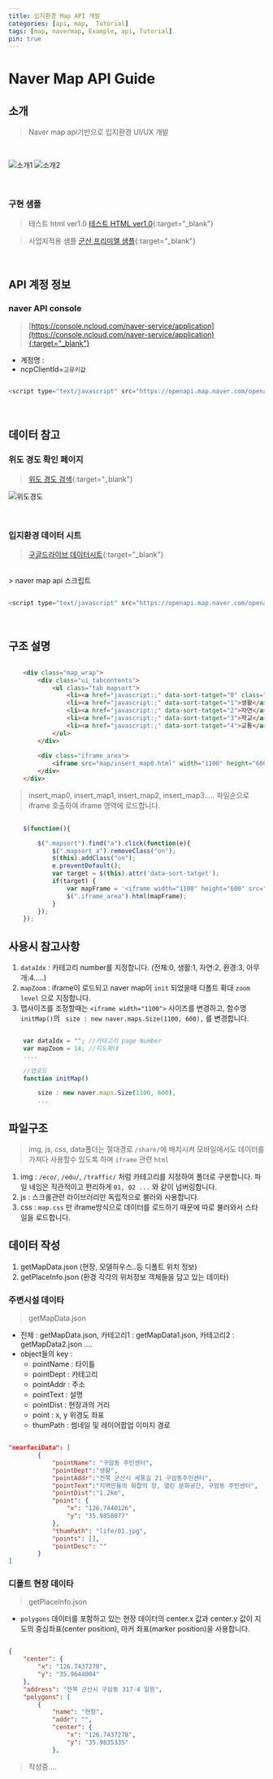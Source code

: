 ```yaml
---
title: 입지환경 Map API 개발
categories: [api, map,  Tutorial]
tags: [map, navermap, Example, api, Tutorial]
pin: true
---
```


# Naver Map API Guide

## 소개
> Naver map api기반으로 입지환경 UI/UX 개발

<br>

![소개1](/assets/img/blog/map1.PNG)
![소개2](/assets/img/blog/map2.PNG)

<br>

### 구현 샘플

> 테스트 html ver1.0
> [테스트 HTML ver1.0](http://nex-media.newapt.kr/maptest/index_iframe.html){:target="_blank"}

> 사업지적용 샘플
> [군산 프리미엘 샘플](https://thesharp-premiel.devnexmedia.com/pages/overview/environment2.php){:target="_blank"}

<br>

## API 계정 정보

### naver API console
> [https://console.ncloud.com/naver-service/application](https://console.ncloud.com/naver-service/application){:target="_blank"}
- 계정명 : 
- ncpClientId=`고유키값`

```javascript

<script type="text/javascript" src="https://openapi.map.naver.com/openapi/v3/maps.js?ncpClientId=nuofqbbztp&submodules=geocoder"></script>

```
<br>

## 데이터 참고

### 위도 경도 확인 페이지
> [위도 경도 검색](https://nex-front.github.io/geodata.html){:target="_blank"}

![위도경도](/assets/img/blog/map3.PNG)

<br>

### 입지환경 데이터 시트
> [구글드라이브 데이터시트](https://docs.google.com/spreadsheets/d/10hHqlkUr2_DVE7Qxg0uoT18hKSYmYsQXCOqkEaAPWus/edit#gid=0){:target="_blank"}

<br>
> naver map api 스크립트 

```javascript

<script type="text/javascript" src="https://openapi.map.naver.com/openapi/v3/maps.js?ncpClientId=nuofqbbztp&submodules=geocoder"></script>

```
<br>


## 구조 설명

```html

    <div class="map_wrap">
		<div class="ui_tabcontents">
			<ul class="tab mapsort">
				<li><a href="javascript:;" data-sort-tatget="0" class="on">전체</a></li>
				<li><a href="javascript:;" data-sort-tatget="1">생활</a></li>
				<li><a href="javascript:;" data-sort-tatget="2">자연</a></li>
				<li><a href="javascript:;" data-sort-tatget="3">학교</a></li>
				<li><a href="javascript:;" data-sort-tatget="4">교통</a></li>		
			</ul>
		</div>
				
		<div class="iframe_area">
			<iframe src="map/insert_map0.html" width="1100" height="600" frameborder="0"></iframe>
		</div>
	</div>	

```
> insert_map0, insert_map1, insert_map2, insert_map3..... 파일순으로 iframe 호출하여 iframe 영역에 로드합니다.

```javascript
	
	$(function(){

		$(".mapsort").find("a").click(function(e){ 
	    	$(".mapsort a").removeClass("on");
	    	$(this).addClass("on");
            e.preventDefault();
            var target = $(this).attr('data-sort-tatget');
            if(target) {
            	var mapFrame = '<iframe width="1100" height="600" src="map/insert_map'+ target +'.html" frameborder="0"></iframe>';
            	$(".iframe_area").html(mapFrame);
            } 	            
        });					
	});

```
## 사용시 참고사항

1. `dataIdx` : 카테고리 number를 지정합니다. (전체:0, 생활:1,  자연:2, 환경:3, 아무개:4.....)
2. `mapZoom` : iframe이 로드되고 naver map이 `init` 되었을때 디폴트 확대 `zoom level` 으로 지정합니다.
3. 맵사이즈를 조정할때는 `<iframe width="1100">` 사이즈를 변경하고, 함수명 `initMap()`의 ` size : new naver.maps.Size(1100, 600),` 를 변경합니다.

```javascript

	var dataIdx = ""; //카테고리 page Number
    var mapZoom = 14; //지도확대
    ....

    //맵로드
    function initMap()

        size : new naver.maps.Size(1100, 600),
        ...

```
## 파일구조

> img, js, css, data폴더는 절대경로 `/share/`에 배치시켜 모바일에서도 데이터를 가져다 사용할수 있도록 하며 `iframe` 관련 `html`
1. img : `/eco/`, `/edu/`, `/traffic/` 처럼 카테고리를 지정하여 폴더로 구분합니다. 파일 네임은 직관적이고 편리하게 `01, 02 ...` 와 같이 넘버링합니다.
2. js : 스크롤관련 라이브러리만 독립적으로 불러와 사용합니다.
3. css : `map.css` 만 iframe방식으로 데이터를 로드하기 때문에 따로 불러와서 스타일을 로드합니다.


## 데이터 작성

1. getMapData.json (현장, 모델하우스..등 디폴트 위치 정보)
2. getPlaceInfo.json (환경 각각의 위처정보 객체들을 담고 있는 데이타)

### 주변시설 데이타
 
 > getMapData.json 

 - 전체 : getMapData.json, 카테고리1 : getMapData1.json, 카테고리2 : getMapData2.json ....
 - object들의 key : 
   * pointName : 타이틀
   * pointDept : 카테고리
   * pointAddr : 주소
   * pointText : 설명
   * pointDist : 현장과의 거리
   * point : x, y 위경도 좌표
   * thumPath : 썸네일 및 레이어팝업 이미지 경로
  
```json

"nearfaciData": [
        {
            "pointName": "구암동 주민센터",
            "pointDept":"생활",
            "pointAddr":"전북 군산시 세풍길 21 구암동주민센터",
            "pointText":"지역민들의 화합의 장, 열린 문화공간, 구암동 주민센터",
            "pointDist":"1.2km",
            "point": {
                "x": "126.7440126",
                "y": "35.9858077"
            },           
            "thumPath": "life/01.jpg", 
            "points": [],            
            "pointDesc": ""
        }
]

```

### 디폴트 현장 데이타

> getPlaceInfo.json

- `polygons` 데이터를 포함하고 있는 현장 데이터의 center.x 값과 center.y 값이 지도의 중심좌표(center position), 마커 좌표(marker position)을 사용합니다.



```json

{
    "center": {
        "x": "126.7437278",
        "y": "35.9644004"
    },
    "address": "전북 군산시 구암동 317-4 일원",
    "polygons": [
        {
            "name": "현장",
            "addr": "",
            "center": {
                "x": "126.7437278",
                "y": "35.9835335"
            },

```


> 작성중....




